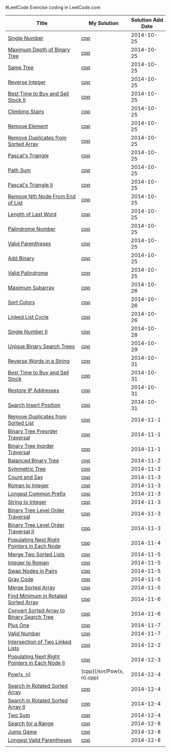 #LeetCode
Exercise coding in LeetCode.com

Title|My Solution|Solution Add Date
----|----|----
[Single Number](https://oj.leetcode.com/problems/single-number/)|[cpp](/svr/SingleNumber.cpp)|2014-10-25
[Maximum Depth of Binary Tree](https://oj.leetcode.com/problems/maximum-depth-of-binary-tree/)|[cpp](/svr/MaximumDepthofBinaryTree.cpp)|2014-10-25
[Same Tree](https://oj.leetcode.com/problems/same-tree/)|[cpp](/svr/SameTree.cpp)|2014-10-25
[Reverse Integer](https://oj.leetcode.com/problems/reverse-integer/)|[cpp](/svr/ReverseInteger.cpp)|2014-10-25
[Best Time to Buy and Sell Stock II](https://oj.leetcode.com/problems/best-time-to-buy-and-sell-stock-ii/)|[cpp](/svr/BestTimetoBuyandSellStockII.cpp)|2014-10-25
[Climbing Stairs](https://oj.leetcode.com/problems/climbing-stairs/)|[cpp](/svr/ClimbingStairs.cpp)|2014-10-25
[Remove Element](https://oj.leetcode.com/problems/remove-element/)|[cpp](/svr/RemoveElement.cpp)|2014-10-25
[Remove Duplicates from Sorted Array](https://oj.leetcode.com/problems/remove-duplicates-from-sorted-array/)|[cpp](/svr/RemoveDuplicatesfromSortedArray.cpp)|2014-10-25
[Pascal's Triangle](https://oj.leetcode.com/problems/pascals-triangle/)|[cpp](/svr/PascalsTriangle.cpp)|2014-10-25
[Path Sum](https://oj.leetcode.com/problems/path-sum/)|[cpp](/svr/PathSum.cpp)|2014-10-25
[Pascal's Triangle II](https://oj.leetcode.com/problems/pascals-triangle-ii/)|[cpp](/svr/PascalsTriangleII.cpp)|2014-10-25
[Remove Nth Node From End of List](https://oj.leetcode.com/problems/remove-nth-node-from-end-of-list/)|[cpp](/svr/RemoveNthNodeFromEndofList.cpp)|2014-10-25
[Length of Last Word](https://oj.leetcode.com/problems/length-of-last-word/)|[cpp](/svr/LengthofLastWord.cpp)|2014-10-25
[Palindrome Number](https://oj.leetcode.com/problems/palindrome-number/)|[cpp](/svr/PalindromeNumber.cpp)|2014-10-25
[Valid Parentheses](https://oj.leetcode.com/problems/valid-parentheses/)|[cpp](/svr/ValidParentheses.cpp)|2014-10-25
[Add Binary](https://oj.leetcode.com/problems/add-binary/)|[cpp](/svr/AddBinary.cpp)|2014-10-25
[Valid Palindrome](https://oj.leetcode.com/problems/valid-palindrome/)|[cpp](/svr/ValidPalindrome.cpp)|2014-10-25
[Maximum Subarray](https://oj.leetcode.com/problems/maximum-subarray/)|[cpp](/svr/MaximumSubarray.cpp)|2014-10-26
[Sort Colors](https://oj.leetcode.com/problems/sort-colors/)|[cpp](/svr/SortColors.cpp)|2014-10-26
[Linked List Cycle](https://oj.leetcode.com/problems/linked-list-cycle/)|[cpp](/svr/LinkedListCycle.cpp)|2014-10-26
[Single Number II](https://oj.leetcode.com/problems/single-number-ii/)|[cpp](/svr/SingleNumberII.cpp)|2014-10-28
[Unique Binary Search Trees](https://oj.leetcode.com/problems/unique-binary-search-trees/)|[cpp](/svr/UniqueBinarySearchTrees.cpp)|2014-10-29
[Reverse Words in a String](https://oj.leetcode.com/problems/reverse-words-in-a-string/)|[cpp](/svr/ReverseWordsinaString.cpp)|2014-10-31
[Best Time to Buy and Sell Stock](https://oj.leetcode.com/problems/best-time-to-buy-and-sell-stock/)|[cpp](/svr/BestTimetoBuyandSellStock.cpp)|2014-10-31
[Restore IP Addresses](https://oj.leetcode.com/problems/restore-ip-addresses/)|[cpp](/svr/RestoreIPAddresses.cpp)|2014-10-31
[Search Insert Position](https://oj.leetcode.com/problems/search-insert-position/)|[cpp](/svr/SearchInsertPosition.cpp)|2014-10-31
[Remove Duplicates from Sorted List](https://oj.leetcode.com/problems/remove-duplicates-from-sorted-list/)|[cpp](/svr/RemoveDuplicatesfromSortedList.cpp)|2014-11-1
[Binary Tree Preorder Traversal](https://oj.leetcode.com/problems/binary-tree-preorder-traversal/)|[cpp](/svr/BinaryTreePreorderTraversal.cpp)|2014-11-1
[Binary Tree Inorder Traversal](https://oj.leetcode.com/problems/binary-tree-inorder-traversal/)|[cpp](/svr/BinaryTreeInorderTraversal.cpp)|2014-11-1
[Balanced Binary Tree](https://oj.leetcode.com/problems/balanced-binary-tree/)|[cpp](/svr/BalancedBinaryTree.cpp)|2014-11-2
[Symmetric Tree](https://oj.leetcode.com/problems/symmetric-tree/)|[cpp](/svr/SymmetricTree.cpp)|2014-11-2
[Count and Say](https://oj.leetcode.com/problems/count-and-say/)|[cpp](/svr/CountandSay.cpp)|2014-11-3
[Roman to Integer](https://oj.leetcode.com/problems/roman-to-integer/)|[cpp](/svr/RomantoInteger.cpp)|2014-11-3
[Longest Common Prefix](https://oj.leetcode.com/problems/longest-common-prefix/)|[cpp](/svr/LongestCommonPrefix.cpp)|2014-11-3
[String to Integer](https://oj.leetcode.com/problems/string-to-integer-atoi/)|[cpp](/svr/StringtoInteger.cpp)|2014-11-3
[Binary Tree Level Order Traversal](https://oj.leetcode.com/problems/binary-tree-level-order-traversal/)|[cpp](/svr/BinaryTreeLevelOrderTraversal.cpp)|2014-11-3
[Binary Tree Level Order Traversal II](https://oj.leetcode.com/problems/binary-tree-level-order-traversal-ii/)|[cpp](/svr/BinaryTreeLevelOrderTraversalII.cpp)|2014-11-3
[Populating Next Right Pointers in Each Node](https://oj.leetcode.com/problems/populating-next-right-pointers-in-each-node/)|[cpp](/svr/PopulatingNextRightPointersinEachNode.cpp)|2014-11-4
[Merge Two Sorted Lists](https://oj.leetcode.com/problems/merge-two-sorted-lists/)|[cpp](/svr/MergeTwoSortedLists.cpp)|2014-11-5
[Integer to Roman](https://oj.leetcode.com/problems/integer-to-roman/)|[cpp](/svr/IntegertoRoman.cpp)|2014-11-5
[Swap Nodes in Pairs](https://oj.leetcode.com/problems/swap-nodes-in-pairs/)|[cpp](/svr/SwapNodesinPairs.cpp)|2014-11-5
[Gray Code](https://oj.leetcode.com/problems/gray-code/)|[cpp](/svr/GrayCode.cpp)|2014-11-5
[Merge Sorted Array](https://oj.leetcode.com/problems/merge-sorted-array/)|[cpp](/svr/MergeSortedArray.cpp)|2014-11-5
[Find Minimum in Rotated Sorted Array](https://oj.leetcode.com/problems/find-minimum-in-rotated-sorted-array/)|[cpp](/svr/FindMinimuminRotatedSortedArray.cpp)|2014-11-6
[Convert Sorted Array to Binary Search Tree](https://oj.leetcode.com/problems/convert-sorted-array-to-binary-search-tree/)|[cpp](/svr/ConvertSortedArraytoBinarySearchTree.cpp)|2014-11-6
[Plus One](https://oj.leetcode.com/problems/plus-one/)|[cpp](/svr/PlusOne.cpp)|2014-11-7
[Valid Number](https://oj.leetcode.com/problems/valid-number/)|[cpp](/svr/ValidNumber.cpp)|2014-11-7
[Intersection of Two Linked Lists](https://oj.leetcode.com/problems/intersection-of-two-linked-lists/)|[cpp](/svr/IntersectionofTwoLinkedLists.cpp)|2014-12-2
[Populating Next Right Pointers in Each Node II](https://oj.leetcode.com/problems/populating-next-right-pointers-in-each-node-ii/)|[cpp](/svr/PopulatingNextRightPointersinEachNodeII.cpp)|2014-12-3
[Pow(x, n)](https://oj.leetcode.com/problems/powx-n/)|[cpp](/svr/Pow(x, n).cpp)|2014-12-4
[Search in Rotated Sorted Array](https://oj.leetcode.com/problems/search-in-rotated-sorted-array/)|[cpp](/svr/SearchinRotatedSortedArray.cpp)|2014-12-4
[Search in Rotated Sorted Array II](https://oj.leetcode.com/problems/search-in-rotated-sorted-array-ii/)|[cpp](/svr/SearchinRotatedSortedArrayII.cpp)|2014-12-4
[Two Sum](https://oj.leetcode.com/problems/two-sum/)|[cpp](/svr/TwoSum.cpp)|2014-12-4
[Search for a Range](https://oj.leetcode.com/problems/search-for-a-range/)|[cpp](/svr/SearchforaRange.cpp)|2014-12-8
[Jump Game](https://oj.leetcode.com/problems/jump-game/)|[cpp](/svr/JumpGame.cpp)|2014-12-8
[Longest Valid Parentheses](https://oj.leetcode.com/problems/longest-valid-parentheses/)|[cpp](/svr/LongestValidParentheses.cpp)|2014-12-8
||
